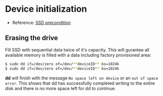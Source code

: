 # Device initialization

- Reference: [SSD precondition](https://github.com/intel/fiovisualizer/blob/master/Workloads/Precondition/SSD%20precondition.txt)

## Erasing the drive

Fill SSD with sequential data twice of it's capacity. This will gurantee all available memory is filled with a data including factory provisioned area:

```bash
$ sudo dd if=/dev/zero of=/dev/**deviceID** bs=1024k
$ sudo dd if=/dev/zero of=/dev/**deviceID** bs=1024k
```

**dd** will finish with the message `No space left on device` or an `out of space error`. This shows that dd has successfully completed writing to the entire disk and there is no more space left for dd to continue.
